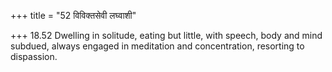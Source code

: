 +++
title = "52 विविक्तसेवी लघ्वाशी"

+++
18.52 Dwelling in solitude, eating but little, with speech, body and
mind subdued, always engaged in meditation and concentration, resorting
to dispassion.
